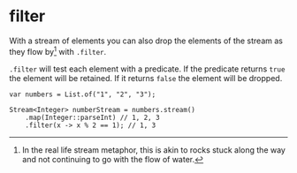 # filter

With a stream of elements you can also drop the
elements of the stream as they flow by[^metaphor] with `.filter`.

`.filter` will test each element with a predicate. If the
predicate returns `true` the element will be retained.
If it returns `false` the element will be dropped.


```java,no_run
var numbers = List.of("1", "2", "3");

Stream<Integer> numberStream = numbers.stream()
    .map(Integer::parseInt) // 1, 2, 3
    .filter(x -> x % 2 == 1); // 1, 3
```

[^metaphor]: In the real life stream metaphor, this is akin to rocks stuck along the way and not
continuing to go with the flow of water.
